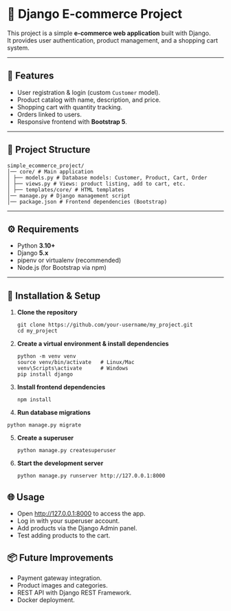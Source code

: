 # 🛒 Django E-commerce Project

This project is a simple **e-commerce web application** built with Django.  
It provides user authentication, product management, and a shopping cart system.

---

## 📌 Features

- User registration & login (custom `Customer` model).
- Product catalog with name, description, and price.
- Shopping cart with quantity tracking.
- Orders linked to users.
- Responsive frontend with **Bootstrap 5**.

---

## 📂 Project Structure
```
simple_ecommerce_project/
│── core/ # Main application
│ ├── models.py # Database models: Customer, Product, Cart, Order
│ ├── views.py # Views: product listing, add to cart, etc.
│ ├── templates/core/ # HTML templates
│── manage.py # Django management script
│── package.json # Frontend dependencies (Bootstrap)
```

---

## ⚙️ Requirements

- Python **3.10+**
- Django **5.x**
- pipenv or virtualenv (recommended)
- Node.js (for Bootstrap via npm)

---

## 🚀 Installation & Setup

1. **Clone the repository**
   ```
   git clone https://github.com/your-username/my_project.git
   cd my_project
   ```

2. **Create a virtual environment & install dependencies**
   ```
   python -m venv venv
   source venv/bin/activate   # Linux/Mac
   venv\Scripts\activate      # Windows
   pip install django
   ```
   
3. **Install frontend dependencies**
   ```
   npm install
   ```
   
4. **Run database migrations**
```
python manage.py migrate
```

5. **Create a superuser**
   ```
   python manage.py createsuperuser
   ```
   
6. **Start the development server**
   ```
   python manage.py runserver http://127.0.0.1:8000
   ```
   
## 🌐 Usage
- Open http://127.0.0.1:8000 to access the app.
- Log in with your superuser account.
- Add products via the Django Admin panel.
- Test adding products to the cart.

## 📦 Future Improvements
- Payment gateway integration.
- Product images and categories.
- REST API with Django REST Framework.
- Docker deployment.
